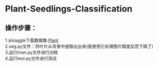# Plant-Seedlings-Classification
操作步骤：<br>
-------------
1.从kaggle下载数据集:[Plant](https://www.kaggle.com/c/plant-seedlings-classification)<br>
2.seg.py文件：将叶片从背景中提取出出来(我使用它处理图片精度反而下降了)<br>
3.运行trian.py文件进行训练<br>
4.运行test.py文件进行测试<br>
